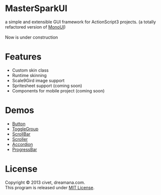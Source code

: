 MasterSparkUI
=============
  a simple and extensible GUI framework for ActionScript3 projects. (a totally refactored version of <a href="http://code.google.com/p/mono/" target="_blank">MonoUI</a>)
  <br/><br/>Now is under construction

Features
===============
<ul>
  <li>Custom skin class</li>
  <li>Runtime skinning</li>
  <li>Scale9Gird image support</li>
  <li>Spritesheet support (coming soon)</li>
  <li>Components for mobile project (coming soon)</li>
</ul>

Demos
===============
<ul>
  <li><a href="http://dreamana.com/lab/mono/demo/button.htm" target="_blank">Button</a></li>
  <li><a href="http://dreamana.com/lab/mono/demo/togglegroup.htm" target="_blank">ToggleGroup</a></li>
  <li><a href="http://dreamana.com/lab/mono/demo/scrollbar.htm" target="_blank">ScrollBar</a></li>
  <li><a href="http://dreamana.com/lab/mono/demo/scroller.htm" target="_blank">Scroller</a></li>
  <li><a href="http://dreamana.com/lab/mono/demo/accordion.htm" target="_blank">Accordion</a></li>
  <li><a href="http://dreamana.com/lab/mono/demo/progressbar.htm" target="_blank">ProgressBar</a></li>
</ul>

License
===============
  Copyright © 2013 civet, dreamana.com.  
  This program is released under <a href="http://opensource.org/licenses/mit-license.php" target="_blank">MIT License</a>.
